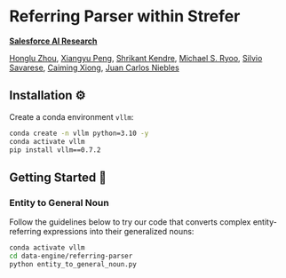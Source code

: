 # Referring Parser within Strefer

**[Salesforce AI Research](https://www.salesforceairesearch.com/)**

[Honglu Zhou](https://sites.google.com/view/hongluzhou/), [Xiangyu Peng](https://xiangyu-peng.github.io/), [Shrikant Kendre](https://www.linkedin.com/in/skendre), [Michael S. Ryoo](http://michaelryoo.com/), [Silvio Savarese](https://www.linkedin.com/in/silvio-savarese-97b76114/), [Caiming Xiong](http://cmxiong.com/), [Juan Carlos Niebles](https://www.niebles.net/)



## Installation ⚙️
Create a conda environment `vllm`:
```bash
conda create -n vllm python=3.10 -y
conda activate vllm
pip install vllm==0.7.2
```

## Getting Started 🚀
### Entity to General Noun
Follow the guidelines below to try our code that converts complex entity-referring expressions into their generalized nouns:
```bash
conda activate vllm
cd data-engine/referring-parser
python entity_to_general_noun.py
```

